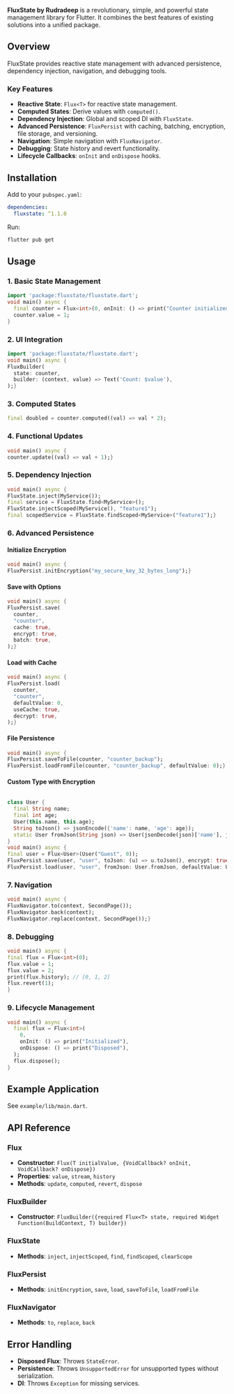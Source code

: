 
**FluxState by Rudradeep** is a revolutionary, simple, and powerful state management library for Flutter. It combines the best features of existing solutions into a unified package.

## Overview

FluxState provides reactive state management with advanced persistence, dependency injection, navigation, and debugging tools.

### Key Features
- **Reactive State**: `Flux<T>` for reactive state management.
- **Computed States**: Derive values with `computed()`.
- **Dependency Injection**: Global and scoped DI with `FluxState`.
- **Advanced Persistence**: `FluxPersist` with caching, batching, encryption, file storage, and versioning.
- **Navigation**: Simple navigation with `FluxNavigator`.
- **Debugging**: State history and revert functionality.
- **Lifecycle Callbacks**: `onInit` and `onDispose` hooks.

## Installation

Add to your `pubspec.yaml`:

```yaml
dependencies:
  fluxstate: ^1.1.0
```

Run:

```bash
flutter pub get
```

## Usage

### 1. Basic State Management

```dart
import 'package:fluxstate/fluxstate.dart';
void main() async {
  final counter = Flux<int>(0, onInit: () => print("Counter initialized")).obs;
  counter.value = 1;
}
```

### 2. UI Integration

```dart
import 'package:fluxstate/fluxstate.dart';
void main() async {
FluxBuilder(
  state: counter,
  builder: (context, value) => Text('Count: $value'),
);}
```

### 3. Computed States

```dart
final doubled = counter.computed((val) => val * 2);
```

### 4. Functional Updates

```dart
void main() async {
counter.update((val) => val + 1);}
```

### 5. Dependency Injection

```dart
void main() async {
FluxState.inject(MyService());
final service = FluxState.find<MyService>();
FluxState.injectScoped(MyService(), "feature1");
final scopedService = FluxState.findScoped<MyService>("feature1");}
```

### 6. Advanced Persistence

#### Initialize Encryption

```dart
void main() async {
FluxPersist.initEncryption("my_secure_key_32_bytes_long");}
```

#### Save with Options

```dart
void main() async {
FluxPersist.save(
  counter,
  "counter",
  cache: true,
  encrypt: true,
  batch: true,
);}
```

#### Load with Cache

```dart
void main() async {
FluxPersist.load(
  counter,
  "counter",
  defaultValue: 0,
  useCache: true,
  decrypt: true,
);}
```

#### File Persistence

```dart
void main() async {
FluxPersist.saveToFile(counter, "counter_backup");
FluxPersist.loadFromFile(counter, "counter_backup", defaultValue: 0);}
```

#### Custom Type with Encryption

```dart

class User {
  final String name;
  final int age;
  User(this.name, this.age);
  String toJson() => jsonEncode({'name': name, 'age': age});
  static User fromJson(String json) => User(jsonDecode(json)['name'], jsonDecode(json)['age']);
}
void main() async {
final user = Flux<User>(User("Guest", 0));
FluxPersist.save(user, "user", toJson: (u) => u.toJson(), encrypt: true);
FluxPersist.load(user, "user", fromJson: User.fromJson, defaultValue: User("Guest", 0), decrypt: true);}
```

### 7. Navigation

```dart
void main() async {
FluxNavigator.to(context, SecondPage());
FluxNavigator.back(context);
FluxNavigator.replace(context, SecondPage());}
```

### 8. Debugging

```dart
void main() async {
final flux = Flux<int>(0);
flux.value = 1;
flux.value = 2;
print(flux.history); // [0, 1, 2]
flux.revert(1);
}
```

### 9. Lifecycle Management

```dart
void main() async {
  final flux = Flux<int>(
    0,
    onInit: () => print("Initialized"),
    onDispose: () => print("Disposed"),
  );
  flux.dispose();
}
```

## Example Application

See `example/lib/main.dart`.

## API Reference

### Flux<T>
- **Constructor**: `Flux(T initialValue, {VoidCallback? onInit, VoidCallback? onDispose})`
- **Properties**: `value`, `stream`, `history`
- **Methods**: `update`, `computed`, `revert`, `dispose`

### FluxBuilder<T>
- **Constructor**: `FluxBuilder({required Flux<T> state, required Widget Function(BuildContext, T) builder})`

### FluxState
- **Methods**: `inject`, `injectScoped`, `find`, `findScoped`, `clearScope`

### FluxPersist
- **Methods**: `initEncryption`, `save`, `load`, `saveToFile`, `loadFromFile`

### FluxNavigator
- **Methods**: `to`, `replace`, `back`

## Error Handling
- **Disposed Flux**: Throws `StateError`.
- **Persistence**: Throws `UnsupportedError` for unsupported types without serialization.
- **DI**: Throws `Exception` for missing services.
